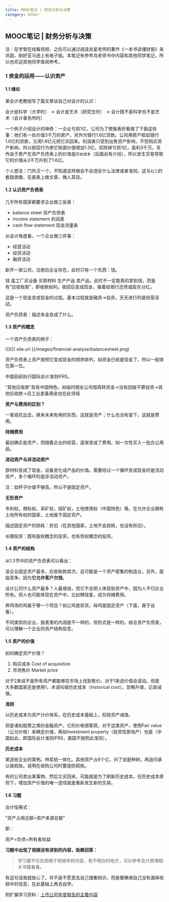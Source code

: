 ```yaml
---
title: MOOC笔记 | 财务分析与决策
category: Other
---
```


## MOOC笔记 | 财务分析与决策

注：在学堂在线看视频，之后可以通过阅读肖星老师的著作《一本书读懂财报》来巩固，刚好亚马逊上有电子版。本笔记有参考肖老师书中内容和其他同学笔记，所以也欢迎其他同学查阅参考。

### 1 资金的运用——认识资产

#### 1.1 绪论

某会计老教授写了篇文章谈自己对会计的认识：

会计是科学（大学时）
-> 会计是艺术（研究生时）
-> 会计既不是科学也不是艺术（会计事务所时）

一个例子介绍会计的神奇：一企业亏损1亿，公司为了使报表好看做了下面这些事：他们有一处价值3千万的房产，另外欠银行1.6亿贷款。公司用房产抵偿银行1.6亿的贷款，又用1.6亿元把它买回来。利润表只受到出售资产影响，不受购买资产影响，所以抵偿行为使它账面价值增加1.3亿，扣除掉亏损1亿，盈利3千万。另外由于房产在资产负债表上的价值是`历史成本`（后面会有介绍），所以发生交易导致它的价值从3千万升到了1.6亿。

个人想法：门外汉一个，不知道这样做会不会违反什么法律或者准则。这与`社工`的套路很像，在报表上做文章，掩人耳目。

#### 1.2 认识资产负债表

几乎所有国家都要求企业做三张表：

- balance sheet 资产负债表
- income statement 利润表
- cash flow statement 现金流量表

从会计角度看，一个企业做三件事：

- 经营活动
- 投资活动
- 融资活动

新开一家公司，注册后企业存在，此时只有一个东西：钱。

钱 盖工厂买设备 买原材料 生产产品 卖产品，此时不一定能真的拿到钱，而是有“应收账款”，即收款权利。收回后变成现金，接着给银行还债或股东分红。

这是一个现金变成现金的过程。基本过程就是融资->投资，天天进行的是经营活动。

资产负债表：描述本金变成了什么。

#### 1.3 资产的概念

一个资产负债表的例子：

![]({{ site.url }}/images/financial-analyse/balancesheet.png)

资产负债表上资产按照它变成现金的顺序排列，如资金已经是现金了，所以一般排在第一位。

中国目前执行国际会计准则IFRS。

“其他应收款”具有中国特色。如临时朋友公司借周转资金→没有回报不算投资→其他应收款→员工出差备用金也在此领域

**资产与费用的区别？**

一笔钱花出去，换来未来有用的东西，这就是资产；什么也没有留下，这就是费用。

**待摊费用**

最初确实是资产，但随着企业的经营，逐渐变成了费用。如一次性买入一批办公用品。

**流动资产与非流动资产**

原材料变成了现金，设备变化成产品的价值。需要经过一个循环变成现金的是流动资产，多个循环的是非流动资产。

注：如杯子价值不够高，所以不是固定资产。

**无形资产**

专利权，商标权，采矿权，探矿权，土地使用权（中国特色）等。在允许企业拥有土地所有权的国家，土地属于固定资产。

描述固定资产的损耗：折旧（在其他国家，土地不会损耗，也没有折旧）。

长期投资：既有股权概念的投资，也有债权概念的投资。

#### 1.4 资产的结构

从1.3节中的资产负债表可以看出：

该企业固定资产最多，应收账款其次。这可能是一个资产密集的制造业，另外，面临竞争，因为**它允许客户欠钱**。

设计公司什么资产最多？人最值钱，但它不会把人体现到资产中，因为人不归企业所有。但人也可能体现在资产中，比如聘球星，成为待摊费用。

养鸡场的鸡属于哪一个项目？如公鸡是存货，母鸡是固定资产（下蛋，属于设备）。

不同类型的企业，报表里的内涵是不一样的，但形式是一样的。结合资产负债表，可以理解一个企业的资产结构信息。

#### 1.5 资产的价值

如何确定资产价值？

1. 购买成本 Cost of acquisition
2. 市场售价 Market price

对于2来说不是所有资产都能够在市场上找到售价。对于1来说价值会波动。但是大多数国家还是使用1，术语叫做历史成本（historical cost）。忽略升值，记录减值。

**准则**

以历史成本为资产计价体系，在历史成本基础上，扣除资产减值。

但是诸如股票之类的金融资产，它的价格很客观，对于这类资产，使用Fair value（公允价格）来确定价值，再如investment property（投资性房地产）也是（中国如此，即国际会计准则IFRS，美国不按照此准则）。

**历史成本**

某造纸企业的案例。林浆纸一体化。其他资产占6个亿，问了说是种树，再追问承认做假账。说明在收购公司时要提防假账。

有的公司卖出某事物，然后又买回来，可能就是为了刷新历史成本。在历史成本原则下，增加资产价值的唯一途径就是重新发生新的交易。

#### 1.6 习题

会计恒等式：

“资产占用总额=资产来源总额”

即：

资产=负债+所有者权益

**习题中出现了视频没有讲到的内容，助教回答：**

> 学习要不仅仅局限于视频中的内容，有不明白的地方，可以参考会计原理相关书籍看看。

有这句话我就放心了。并不是不愿意去自己搜集知识，而是要确保自己没有漏掉视频中的信息，在此基础上再去自学。

附扩展学习资料：[上市公司年度报告的主要内容](http://www.xuetangx.com/courses/course-v1:TsinghuaX+80512073X+2016--T2/b079955cc1d9406296e407692ad86464/)